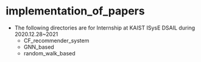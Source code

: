 # implementation_of_papers

- The following directories are for Internship at KAIST ISysE DSAIL during 2020.12.28~2021
	- CF_recommender_system
	- GNN_based
	- random_walk_based

